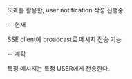 SSE를 활용한, user notification 작성 진행중.

-- 현재

 SSE client에 broadcast로 메시지 전송 기능
 

-- 계획

특정 메시지는 특정 USER에게 전송한다.